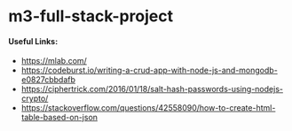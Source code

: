 # m3-full-stack-project

#### Useful Links:
* https://mlab.com/
* https://codeburst.io/writing-a-crud-app-with-node-js-and-mongodb-e0827cbbdafb
* https://ciphertrick.com/2016/01/18/salt-hash-passwords-using-nodejs-crypto/
* https://stackoverflow.com/questions/42558090/how-to-create-html-table-based-on-json
